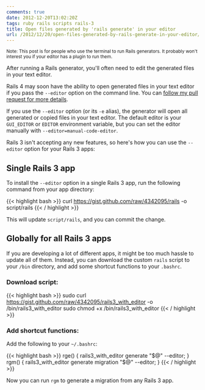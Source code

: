 ```yaml
---
comments: true
date: 2012-12-20T13:02:20Z
tags: ruby rails scripts rails-3
title: Open files generated by 'rails generate' in your editor
url: /2012/12/20/open-files-generated-by-rails-generate-in-your-editor/
---
```


<small>
Note: This post is for people who use the terminal to run Rails generators. It probably won't interest you if your editor has a plugin to run them.
</small>

After running a Rails generator, you'll often need to edit the generated files in your text editor.

Rails 4 may soon have the ability to open generated files in your text editor if you pass the `--editor` option on the command line.
You can [follow my pull request for more details](https://github.com/rails/rails/pull/8553).

If you use the `--editor` option (or its `-e` alias), the generator will open all generated or copied files in your text editor.
The default editor is your `GUI_EDITOR` or `EDITOR` environment variable, but you can set the editor manually with `--editor=manual-code-editor`.

Rails 3 isn't accepting any new features, so here's how you can use the `--editor` option for your Rails 3 apps:

## Single Rails 3 app

To install the `--editor` option in a single Rails 3 app, run the following command from your app directory:

{{< highlight bash >}}
curl https://gist.github.com/raw/4342095/rails -o script/rails
{{< / highlight >}}

This will update `script/rails`, and you can commit the change.


## Globally for all Rails 3 apps

If you are developing a lot of different apps, it might be too much hassle to update all of them. Instead, you can download the custom `rails` script to your `/bin` directory, and add some shortcut functions to your `.bashrc`.

### Download script:

{{< highlight bash >}}
sudo curl https://gist.github.com/raw/4342095/rails3_with_editor -o /bin/rails3_with_editor
sudo chmod +x /bin/rails3_with_editor
{{< / highlight >}}

### Add shortcut functions:

Add the following to your `~/.bashrc`:

{{< highlight bash >}}
rge() { rails3_with_editor generate "$@" --editor; }
rgm() { rails3_with_editor generate migration "$@" --editor; }
{{< / highlight >}}

Now you can run `rgm` to generate a migration from any Rails 3 app.
